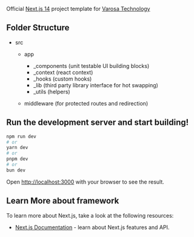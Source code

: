 Official [Next.js 14](https://nextjs.org/) project template for [Varosa Technology](https://varosatech.com/)

## Folder Structure

- src

  - app

    - \_components (unit testable UI building blocks)
    - \_context (react context)
    - \_hooks (custom hooks)
    - \_lib (third party library interface for hot swapping)
    - \_utils (helpers)

  - middleware (for protected routes and redirection)

## Run the development server and start building!

```bash
npm run dev
# or
yarn dev
# or
pnpm dev
# or
bun dev
```

Open [http://localhost:3000](http://localhost:3000) with your browser to see the result.

## Learn More about framework

To learn more about Next.js, take a look at the following resources:

- [Next.js Documentation](https://nextjs.org/docs) - learn about Next.js features and API.
